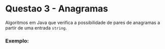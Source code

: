 # Questao 3 - Anagramas

Algoritmos em Java que verifica a possibilidade de pares de anagramas a partir de uma entrada `string`.

              

### Exemplo: 

